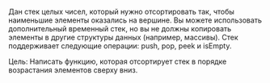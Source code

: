 Дан стек целых чисел, который нужно отсортировать так, чтобы наименьшие элементы оказались на вершине. 
Вы можете использовать дополнительный временный стек, 
но вы не должны копировать элементы в другие структуры данных (например, массивы). 
Стек поддерживает следующие операции: push, pop, peek и isEmpty.

Цель: Написать функцию, которая отсортирует стек в порядке возрастания элементов сверху вниз.